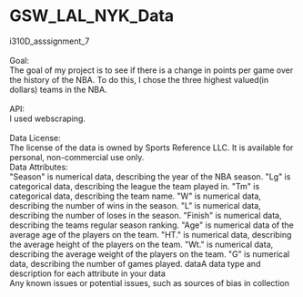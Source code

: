 # GSW_LAL_NYK_Data
i310D_asssignment_7<br><br>
Goal:<br>The goal of my project is to see if there is a change in points per game over the history of the NBA. To do this, I chose the three highest valued(in dollars) teams in the NBA.<br><br>
API:<br>I used webscraping.<br><br>
Data License:<br>The license of the data is owned by Sports Reference LLC. It is available for personal, non-commercial use only.<br>
Data Attributes:<br>"Season" is numerical data, describing the year of the NBA season. "Lg" is categorical data, describing the league the team played in. "Tm" is categorical data, describing the team name. "W" is numerical data, describing the number of wins in the season. "L" is numerical data, describing the number of loses in the season. "Finish" is numerical data, describing the teams regular season ranking. "Age" is numerical data of the average age of the players on the team. "HT." is numerical data, describing the average height of the players on the team. "Wt." is numerical data, describing the average weight of the players on the team. "G" is numerical data, describing the number of games played.  dataA data type and description for each attribute in your data<br>
Any known issues or potential issues, such as sources of bias in collection
